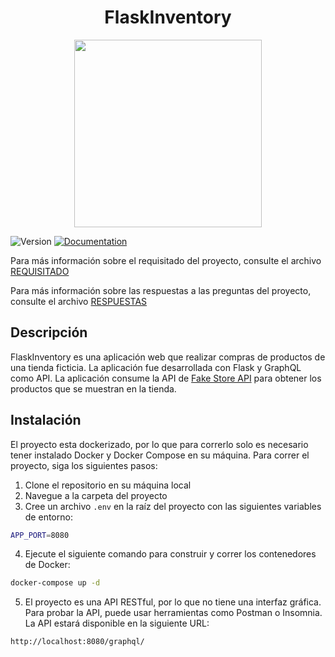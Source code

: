 <h1 align="center"> FlaskInventory </h1>
<div align="center">
  <image src="./resources/Logo.png" align="center" width="300" height="300" />
</div>
<p>
  <img alt="Version" src="https://img.shields.io/badge/version-1.0-blue.svg?cacheSeconds=2592000" />
  <a href="empty" target="_blank">
    <img alt="Documentation" src="https://img.shields.io/badge/documentation-yes-brightgreen.svg" />
  </a>
</p>

Para más información sobre el requisitado del proyecto, consulte el archivo [REQUISITADO](docs/requirements/README.md)

Para más información sobre las respuestas a las preguntas del proyecto, consulte el archivo [RESPUESTAS](docs/answers/README.md)

## Descripción

FlaskInventory es una aplicación web que realizar compras de productos de una tienda ficticia. La aplicación fue desarrollada con Flask y GraphQL como API. La aplicación consume la API de [Fake Store API](https://fakestoreapi.com) para obtener los productos que se muestran en la tienda.

## Instalación

El proyecto esta dockerizado, por lo que para correrlo solo es necesario tener instalado Docker y Docker Compose en su máquina. Para correr el proyecto, siga los siguientes pasos:

1. Clone el repositorio en su máquina local
2. Navegue a la carpeta del proyecto
3. Cree un archivo `.env` en la raíz del proyecto con las siguientes variables de entorno:

```sh
APP_PORT=8080
```

4. Ejecute el siguiente comando para construir y correr los contenedores de Docker:

```sh
docker-compose up -d
```

5. El proyecto es una API RESTful, por lo que no tiene una interfaz gráfica. Para probar la API, puede usar herramientas como Postman o Insomnia. La API estará disponible en la siguiente URL:

```sh
http://localhost:8080/graphql/
```

